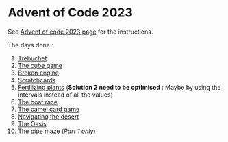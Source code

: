 # Advent of Code 2023

See [Advent of code 2023 page](https://adventofcode.com/2023) for the instructions.

The days done : 
1) [Trebuchet](./j1)
2) [The cube game](./j2)
3) [Broken engine](./j3)
4) [Scratchcards](./j4)
5) [Fertilizing plants](./j5) (**Solution 2 need to be optimised** : Maybe by using the intervals instead of all the values)
6) [The boat race](./j6)
7) [The camel card game](./j7)
8) [Navigating the desert](./j8)
9) [The Oasis](./j9)
10) [The pipe maze](./j10) (*Part 1 only*)
